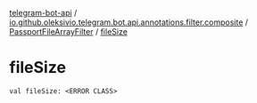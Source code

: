 [telegram-bot-api](../../index.md) / [io.github.oleksivio.telegram.bot.api.annotations.filter.composite](../index.md) / [PassportFileArrayFilter](index.md) / [fileSize](./file-size.md)

# fileSize

`val fileSize: <ERROR CLASS>`